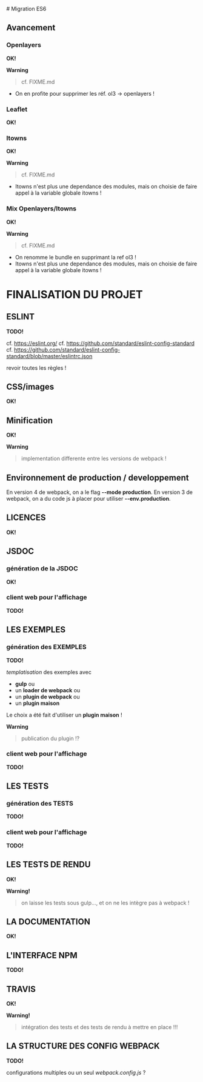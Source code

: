 # Migration ES6

## Avancement

### Openlayers

**OK!**

**Warning**
> cf. FIXME.md
- On en profite pour supprimer les réf. ol3 -> openlayers !

### Leaflet

**OK!**

### Itowns

**OK!**

**Warning**
> cf. FIXME.md
- Itowns n'est plus une dependance des modules,
mais on choisie de faire appel à la variable globale itowns !

### Mix Openlayers/Itowns

**OK!**

**Warning**
> cf. FIXME.md
- On renomme le bundle en supprimant la ref ol3 !
- Itowns n'est plus une dependance des modules,
mais on choisie de faire appel à la variable globale itowns !


# FINALISATION DU PROJET

## ESLINT

**TODO!**

cf. https://eslint.org/
cf. https://github.com/standard/eslint-config-standard
cf. https://github.com/standard/eslint-config-standard/blob/master/eslintrc.json

revoir toutes les règles !

## CSS/images

**OK!**

## Minification

**OK!**

**Warning**
> implementation differente entre les versions de webpack !

## Environnement de production / developpement

En version 4 de webpack, on a le flag **--mode production**.
En version 3 de webpack, on a du code js à placer pour utiliser **--env.production**.

## LICENCES

**OK!**

## JSDOC

### génération de la JSDOC

**OK!**

### client web pour l'affichage

**TODO!**

## LES EXEMPLES

### génération des EXEMPLES

**TODO!**

*templatisation* des exemples avec
- **gulp** ou
- un **loader de webpack** ou
- un **plugin de webpack** ou
- un **plugin maison**

Le choix a été fait d'utiliser un **plugin maison** !

**Warning**
> publication du plugin !?

### client web pour l'affichage

**TODO!**

## LES TESTS

### génération des TESTS

**TODO!**

### client web pour l'affichage

**TODO!**

## LES TESTS DE RENDU

**OK!**

**Warning!**
> on laisse les tests sous gulp...,
et on ne les intègre pas à webpack !

## LA DOCUMENTATION

**OK!**

## L'INTERFACE NPM

**TODO!**

## TRAVIS

**OK!**

**Warning!**
> intégration des tests et des tests de rendu à mettre en place !!!

## LA STRUCTURE DES CONFIG WEBPACK

**TODO!**

configurations multiples ou un seul *webpack.config.js* ?
